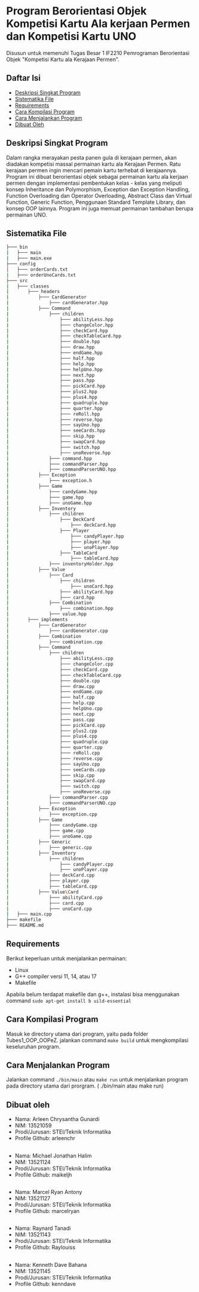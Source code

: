 # Program Berorientasi Objek Kompetisi Kartu Ala kerjaan Permen dan Kompetisi Kartu UNO
Disusun untuk memenuhi Tugas Besar 1 IF2210 Pemrograman Berorientasi Objek "Kompetisi Kartu ala Kerajaan Permen".

## Daftar Isi
* [Deskripsi Singkat Program](#deskripsi-singkat-program)
* [Sistematika File](#sistematika-file)
* [Requirements](#requirements)
* [Cara Kompilasi Program](#cara-kompilasi-program)
* [Cara Menjalankan Program](#cara-menjalankan-program)
* [Dibuat Oleh](#dibuat-oleh)

## Deskripsi Singkat Program
Dalam rangka merayakan pesta panen gula di kerajaan permen, akan diadakan kompetisi massal permainan kartu ala Kerajaan Permen. Ratu kerajaan permen ingin mencari pemain kartu terhebat di kerajaannya. Program ini dibuat berorientasi objek sebagai permainan kartu ala kerjaan permen dengan implementasi pembentukan kelas - kelas yang meliputi konsep Inheritance dan Polymorphism, Exception dan Exception Handling, Function Overloading dan Operator Overloading, Abstract Class dan Virtual Function, Generic Function, Penggunaan Standard Template Library, dan konsep OOP lainnya. Program ini juga memuat permainan tambahan berupa permainan UNO.

## Sistematika File
```bash
├─── bin
|   ├─── main
|   ├─── main.exe
├─── config
│   ├─── orderCards.txt
|   ├─── orderUnoCards.txt
├─── src
|   ├─── classes
|       ├─── headers
|           ├─── CardGenerator
|               ├─── cardGenerator.hpp
|           ├─── Command
|               ├─── children
|                   ├─── abilityLess.hpp
|                   ├─── changeColor.hpp
|                   ├─── checkCard.hpp
|                   ├─── checkTableCard.hpp
|                   ├─── double.hpp
|                   ├─── draw.hpp
|                   ├─── endGame.hpp
|                   ├─── half.hpp
|                   ├─── help.hpp
|                   ├─── helpUno.hpp
|                   ├─── next.hpp
|                   ├─── pass.hpp
|                   ├─── pickCard.hpp
|                   ├─── plus2.hpp
|                   ├─── plus4.hpp
|                   ├─── quadruple.hpp
|                   ├─── quarter.hpp
|                   ├─── reRoll.hpp
|                   ├─── reverse.hpp
|                   ├─── sayUno.hpp
|                   ├─── seeCards.hpp
|                   ├─── skip.hpp
|                   ├─── swapCard.hpp
|                   ├─── switch.hpp
|                   ├─── unoReverse.hpp
|               ├─── command.hpp
|               ├─── commandParser.hpp
|               ├─── commandParserUNO.hpp
|           ├─── Exception
|               ├─── exception.h
|           ├─── Game
|               ├─── candyGame.hpp
|               ├─── game.hpp
|               ├─── unoGame.hpp
|           ├─── Inventory
|               ├─── children
|                   ├─── DeckCard
|                       ├─── deckCard.hpp
|                   ├─── Player
|                       ├─── candyPlayer.hpp
|                       ├─── player.hpp
|                       ├─── unoPlayer.hpp
|                   ├─── TableCard
|                       ├─── tableCard.hpp
|               ├─── inventoryHolder.hpp
|           ├─── Value
|               ├─── Card
|                   ├─── children
|                       ├─── unoCard.hpp
|                   ├─── abilityCard.hpp
|                   ├─── card.hpp
|               ├─── Combination
|                   ├─── combination.hpp
|               ├─── value.hpp
|       ├─── implements
|           ├─── CardGenerator
|               ├─── cardGenerator.cpp
|           ├─── Combination
|               ├─── combination.cpp
|           ├─── Command
|               ├─── children
|                   ├─── abilityLess.cpp
|                   ├─── changeColor.cpp
|                   ├─── checkCard.cpp
|                   ├─── checkTableCard.cpp
|                   ├─── double.cpp
|                   ├─── draw.cpp
|                   ├─── endGame.cpp
|                   ├─── half.cpp
|                   ├─── help.cpp
|                   ├─── helpUno.cpp
|                   ├─── next.cpp
|                   ├─── pass.cpp
|                   ├─── pickCard.cpp
|                   ├─── plus2.cpp
|                   ├─── plus4.cpp
|                   ├─── quadruple.cpp
|                   ├─── quarter.cpp
|                   ├─── reRoll.cpp
|                   ├─── reverse.cpp
|                   ├─── sayUno.cpp
|                   ├─── seeCards.cpp
|                   ├─── skip.cpp
|                   ├─── swapCard.cpp
|                   ├─── switch.cpp
|                   ├─── unoReverse.cpp
|               ├─── commandParser.cpp
|               ├─── commandParserUNO.cpp
|           ├─── Exception
|               ├─── exception.cpp
|           ├─── Game
|               ├─── candyGame.cpp
|               ├─── game.cpp
|               ├─── unoGame.cpp
|           ├─── Generic
|               ├─── generic.cpp
|           ├─── Inventory
|               ├─── children
|                   ├─── candyPlayer.cpp
|                   ├─── unoPlayer.cpp
|               ├─── deckCard.cpp
|               ├─── player.cpp
|               ├─── tableCard.cpp
|           ├─── Value\Card
|               ├─── abilityCard.cpp
|               ├─── card.cpp
|               ├─── unoCard.cpp
|   ├─── main.cpp
├─── makefile
├─── README.md
```
## Requirements
Berikut keperluan untuk menjalankan permainan: 
* Linux
* G++ compiler versi 11, 14, atau 17
* Makefile

Apabila belum terdapat makefile dan g++, instalasi bisa menggunakan command
`sudo apt-get install b uild-essential`

## Cara Kompilasi Program
Masuk ke directory utama dari program, yaitu pada folder Tubes1_OOP_OOPeZ.
jalankan command `make build` untuk mengkompilasi keseluruhan program.

## Cara Menjalankan Program
Jalankan command `./bin/main` atau `make run` untuk menjalankan program pada directory utama dari prorgram.
 ( ./bin/main atau make run)
## Dibuat oleh
* Nama: Arleen Chrysantha Gunardi
* NIM: 13521059
* Prodi/Jurusan: STEI/Teknik Informatika
* Profile Github: arleenchr
##
* Nama: Michael Jonathan Halim
* NIM: 13521124
* Prodi/Jurusan: STEI/Teknik Informatika
* Profile Github: maikeljh
##
* Nama: Marcel Ryan Antony
* NIM: 13521127
* Prodi/Jurusan: STEI/Teknik Informatika
* Profile Github: marcelryan
##
* Nama: Raynard Tanadi
* NIM: 13521143
* Prodi/Jurusan: STEI/Teknik Informatika
* Profile Github: Raylouiss
##
* Nama: Kenneth Dave Bahana
* NIM: 13521145
* Prodi/Jurusan: STEI/Teknik Informatika
* Profile Github: kenndave
